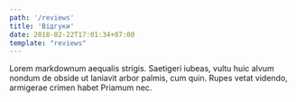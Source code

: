 ```yaml
---
path: '/reviews'
title: 'Відгуки'
date: 2018-02-22T17:01:34+07:00
template: "reviews"
---
```


Lorem markdownum aequalis strigis. Saetigeri iubeas, vultu huic alvum nondum de obside ut laniavit arbor palmis, cum quin. Rupes vetat videndo, armigerae crimen habet Priamum nec.


